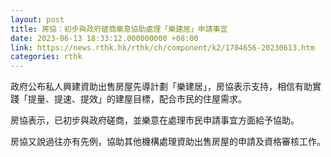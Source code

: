 ```yaml
---
layout: post
title: 房協：初步與政府磋商樂意協助處理「樂建居」申請事宜
date: 2023-06-13 18:33:12.000000000 +08:00
link: https://news.rthk.hk/rthk/ch/component/k2/1704656-20230613.htm
categories: rthk
---
```


政府公布私人興建資助出售房屋先導計劃「樂建居」，房協表示支持，相信有助實踐「提量、提速、提效」的建屋目標，配合市民的住屋需求。

房協表示，已初步與政府磋商，並樂意在處理市民申請事宜方面給予協助。

房協又說過往亦有先例，協助其他機構處理資助出售房屋的申請及資格審核工作。
